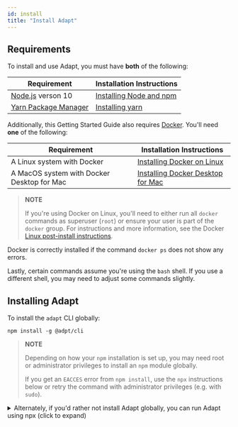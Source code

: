 ```yaml
---
id: install
title: "Install Adapt"
---
```


<!-- DOCTOC SKIP -->

## Requirements

To install and use Adapt, you must have **both** of the following:

| Requirement | Installation Instructions |
| --- | --- |
| [Node.js](https://nodejs.org) verson 10 | [Installing Node and npm](../user/install/requirements.md#nodejs-10-with-npm) |
| [Yarn Package Manager](https://yarnpkg.com) | [Installing yarn](../user/install/requirements.md#yarn) |

Additionally, this Getting Started Guide also requires [Docker](https://docker.com).
You'll need **one** of the following:

| Requirement | Installation Instructions |
| --- | --- |
| A Linux system with Docker | [Installing Docker on Linux](https://docs.docker.com/install/#server) |
| A MacOS system with Docker Desktop for Mac | [Installing Docker Desktop for Mac](https://docs.docker.com/docker-for-mac/install/) |

> **NOTE**
>
> If you're using Docker on Linux, you'll need to either run all `docker` commands as superuser (`root`) or ensure your user is part of the `docker` group.
> For instructions and more information, see the Docker [Linux post-install instructions](https://docs.docker.com/install/linux/linux-postinstall/).

Docker is correctly installed if the command `docker ps` does not show any errors.

Lastly, certain commands assume you're using the `bash` shell.
If you use a different shell, you may need to adjust some commands slightly.

## Installing Adapt

To install the `adapt` CLI globally:
<!-- doctest command -->

```console
npm install -g @adpt/cli
```

> **NOTE**
>
> Depending on how your `npm` installation is set up, you may need root or administrator privileges to install an `npm` module globally.
>
> If you get an `EACCES` error from `npm install`, use the `npx` instructions below or retry the command with administrator privileges (e.g. with `sudo`).

<details>
<summary>Alternately, if you'd rather not install Adapt globally, you can run Adapt using npx (click to expand)</summary>

As an alternative to installing `adapt` globally, you can use `npx` instead.
To use Adapt via `npx`, any time you see an `adapt` CLI command in this guide, simply substitute `npx @adpt/cli` instead of `adapt`.
For example, if this guide asks you to run this command:

```console
adapt new blank
```

You would instead type:

```console
npx @adpt/cli new blank
```

The rest of this guide will assume you have installed `adapt` globally using `npm install -g`.
</details>
